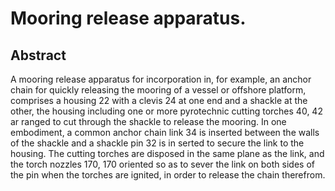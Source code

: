 # Mooring release apparatus.

## Abstract
A mooring release apparatus for incorporation in, for example, an anchor chain for quickly releasing the mooring of a vessel or offshore platform, comprises a housing 22 with a clevis 24 at one end and a shackle at the other, the housing including one or more pyrotechnic cutting torches 40, 42 ar ranged to cut through the shackle to release the mooring. In one embodiment, a common anchor chain link 34 is inserted between the walls of the shackle and a shackle pin 32 is in serted to secure the link to the housing. The cutting torches are disposed in the same plane as the link, and the torch nozzles 170, 170 oriented so as to sever the link on both sides of the pin when the torches are ignited, in order to release the chain therefrom.
